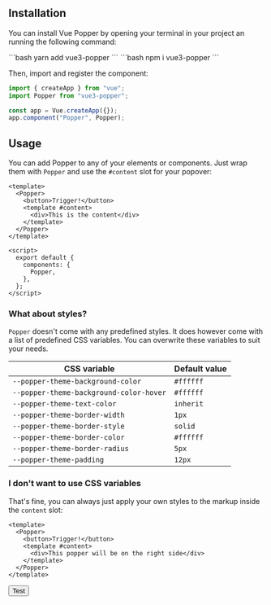 ## Installation

You can install Vue Popper by opening your terminal in your project an running the following command:

<CodeGroup>
<CodeBlock title="YARN" active>
```bash
yarn add vue3-popper
```
</CodeBlock>

<CodeBlock title="NPM">
```bash
npm i vue3-popper
```
</CodeBlock>
</CodeGroup>

Then, import and register the component:

```javascript
import { createApp } from "vue";
import Popper from "vue3-popper";

const app = Vue.createApp({});
app.component("Popper", Popper);
```

## Usage

You can add Popper to any of your elements or components. Just wrap them with `Popper` and use the `#content` slot for your popover:

```vue
<template>
  <Popper>
    <button>Trigger!</button>
    <template #content>
      <div>This is the content</div>
    </template>
  </Popper>
</template>

<script>
  export default {
    components: {
      Popper,
    },
  };
</script>
```

### What about styles?

`Popper` doesn't come with any predefined styles. It does however come with a list of predefined CSS variables. You can overwrite these variables to suit your needs.

| CSS variable                            | Default value |
| --------------------------------------- | ------------- |
| `--popper-theme-background-color`       | `#ffffff`     |
| `--popper-theme-background-color-hover` | `#ffffff`     |
| `--popper-theme-text-color`             | `inherit`     |
| `--popper-theme-border-width`           | `1px`         |
| `--popper-theme-border-style`           | `solid`       |
| `--popper-theme-border-color`           | `#ffffff`     |
| `--popper-theme-border-radius`          | `5px`         |
| `--popper-theme-padding`                | `12px`        |

### I don't want to use CSS variables

That's fine, you can always just apply your own styles to the markup inside the `content` slot:

```vue
<template>
  <Popper>
    <button>Trigger!</button>
    <template #content>
      <div>This popper will be on the right side</div>
    </template>
  </Popper>
</template>
```

<Popper>
  <Button>Test</Button>
  <template v-slot:content>
    <div>Test</div>
  <template>
</Popper>
